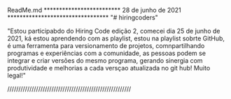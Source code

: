 ReadMe.md
************************* 28 de junho de 2021 *********************************
"# hiringcoders" 

"Estou participabdo do Hiring Code edição 2, comecei dia 25 de junho de 2021, ká estou aprendendo com as playlist, 
estou na playlist sobrte GitHub, é uma ferramenta para versionamento de projetos, comnpartilhando programas e experiências
com a comunidade, as pessoas podem se integrar e criar versões do mesmo programa, gerando sinergia com produtividade e melhorias 
a cada versçao atualizada no git hub! Muito legal!"

\/\/\/\/\///\//\////\/////\/\/\/\/\/\/\/\/\/\/\/\/\/\///////\/////\//////\///\////
